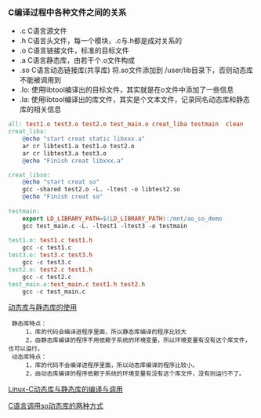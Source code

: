 ### C编译过程中各种文件之间的关系

- .c	C语言源文件
- .h    C语言头文件，每一个模块，.c与.h都是成对关系的
- .o    C语言链接文件，标准的目标文件
- .a     C语言静态库，由若干个.o文件构成
- .so   C语言动态链接库(共享库) 将.so文件添加到 /user/lib目录下，否则动态库不能被调用到
- .lo:   使用libtool编译出的目标文件，其实就是在o文件中添加了一些信息
- .la:   使用libtool编译出的库文件，其实是个文本文件，记录同名动态库和静态库的相关信息

```makefile
all: test1.o test3.o test2.o test_main.o creat_liba testmain  clean
creat_liba:
	@echo "start creat static libxxx.a"
	ar cr libtest1.a test1.o test2.o
	ar cr libtest3.a test3.o
	@echo "Finish creat libxxx.a"

creat_libso:
	@echo "start creat so"
	gcc -shared test2.o -L. -ltest -o libtest2.so
	@echo "Finish creat so"
	
testmain:
	export LD_LIBRARY_PATH=$(LD_LIBRARY_PATH):/mnt/ao_so_demo
	gcc test_main.c -L. -ltest1 -ltest3 -o testmain	
 
test1.o: test1.c test1.h
	gcc -c test1.c
test3.o: test3.c test3.h
	gcc -c test3.c
test2.o: test2.c test1.h 
	gcc -c test2.c
test_main.o:test_main.c test1.h test2.h
	gcc -c test_main.c
```

[动态库与静态库的使用](https://www.cnblogs.com/CoderTian/p/5902154.html)

     静态库特点：
         1，库的代码会编译进程序里面，所以静态库编译的程序比较大
         2，由静态库编译的程序不用依赖于系统的环境变量，所以环境变量有没有这个库文件，也可以运行。
     动态库特点：
         1，库的代码不会编译进程序里面，所以动态库编译的程序比较小。
         2，由动态库编译的程序依赖于系统的环境变量有没有这个库文件，没有则运行不了。
[Linux-C动态库与静态库的编译与调用](https://blog.csdn.net/nanfeibuyi/article/details/81203021)

[C语言调用so动态库的两种方式](https://blog.csdn.net/shaosunrise/article/details/81161064)